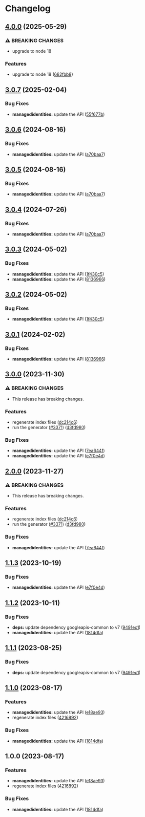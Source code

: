 # Changelog

## [4.0.0](https://github.com/googleapis/google-api-nodejs-client/compare/managedidentities-v3.0.7...managedidentities-v4.0.0) (2025-05-29)


### ⚠ BREAKING CHANGES

* upgrade to node 18

### Features

* upgrade to node 18 ([682fbb8](https://github.com/googleapis/google-api-nodejs-client/commit/682fbb869189ae92b3e9a194d37d0548af0c1f92))

## [3.0.7](https://github.com/googleapis/google-api-nodejs-client/compare/managedidentities-v3.0.6...managedidentities-v3.0.7) (2025-02-04)


### Bug Fixes

* **managedidentities:** update the API ([55f677b](https://github.com/googleapis/google-api-nodejs-client/commit/55f677bda3c1d9e5ddad2edab70b9ba94d0114f4))

## [3.0.6](https://github.com/googleapis/google-api-nodejs-client/compare/managedidentities-v3.0.5...managedidentities-v3.0.6) (2024-08-16)


### Bug Fixes

* **managedidentities:** update the API ([a70baa7](https://github.com/googleapis/google-api-nodejs-client/commit/a70baa7e021077b3ad5cb0a6ba722bec4beac149))

## [3.0.5](https://github.com/googleapis/google-api-nodejs-client/compare/managedidentities-v3.0.4...managedidentities-v3.0.5) (2024-08-16)


### Bug Fixes

* **managedidentities:** update the API ([a70baa7](https://github.com/googleapis/google-api-nodejs-client/commit/a70baa7e021077b3ad5cb0a6ba722bec4beac149))

## [3.0.4](https://github.com/googleapis/google-api-nodejs-client/compare/managedidentities-v3.0.3...managedidentities-v3.0.4) (2024-07-26)


### Bug Fixes

* **managedidentities:** update the API ([a70baa7](https://github.com/googleapis/google-api-nodejs-client/commit/a70baa7e021077b3ad5cb0a6ba722bec4beac149))

## [3.0.3](https://github.com/googleapis/google-api-nodejs-client/compare/managedidentities-v3.0.2...managedidentities-v3.0.3) (2024-05-02)


### Bug Fixes

* **managedidentities:** update the API ([1f430c5](https://github.com/googleapis/google-api-nodejs-client/commit/1f430c5ffd6aa522f4d99978a3a719918295a231))
* **managedidentities:** update the API ([8136966](https://github.com/googleapis/google-api-nodejs-client/commit/81369665e9c0a9d14ab36952fefb3a5352b64779))

## [3.0.2](https://github.com/googleapis/google-api-nodejs-client/compare/managedidentities-v3.0.1...managedidentities-v3.0.2) (2024-05-02)


### Bug Fixes

* **managedidentities:** update the API ([1f430c5](https://github.com/googleapis/google-api-nodejs-client/commit/1f430c5ffd6aa522f4d99978a3a719918295a231))

## [3.0.1](https://github.com/googleapis/google-api-nodejs-client/compare/managedidentities-v3.0.0...managedidentities-v3.0.1) (2024-02-02)


### Bug Fixes

* **managedidentities:** update the API ([8136966](https://github.com/googleapis/google-api-nodejs-client/commit/81369665e9c0a9d14ab36952fefb3a5352b64779))

## [3.0.0](https://github.com/googleapis/google-api-nodejs-client/compare/managedidentities-v2.0.0...managedidentities-v3.0.0) (2023-11-30)


### ⚠ BREAKING CHANGES

* This release has breaking changes.

### Features

* regenerate index files ([dc214c6](https://github.com/googleapis/google-api-nodejs-client/commit/dc214c6fc788530f9723840985ef901e725b4330))
* run the generator ([#3371](https://github.com/googleapis/google-api-nodejs-client/issues/3371)) ([d3fd980](https://github.com/googleapis/google-api-nodejs-client/commit/d3fd980907c318048c7ee471c38033cf529a3c04))


### Bug Fixes

* **managedidentities:** update the API ([7ea644f](https://github.com/googleapis/google-api-nodejs-client/commit/7ea644fe4e0b7b3478fe024ebf94460429fcc9f6))
* **managedidentities:** update the API ([e7f0e4d](https://github.com/googleapis/google-api-nodejs-client/commit/e7f0e4dadc2acc92dd37852f02855251fd05ef4e))

## [2.0.0](https://github.com/googleapis/google-api-nodejs-client/compare/managedidentities-v1.1.3...managedidentities-v2.0.0) (2023-11-27)


### ⚠ BREAKING CHANGES

* This release has breaking changes.

### Features

* regenerate index files ([dc214c6](https://github.com/googleapis/google-api-nodejs-client/commit/dc214c6fc788530f9723840985ef901e725b4330))
* run the generator ([#3371](https://github.com/googleapis/google-api-nodejs-client/issues/3371)) ([d3fd980](https://github.com/googleapis/google-api-nodejs-client/commit/d3fd980907c318048c7ee471c38033cf529a3c04))


### Bug Fixes

* **managedidentities:** update the API ([7ea644f](https://github.com/googleapis/google-api-nodejs-client/commit/7ea644fe4e0b7b3478fe024ebf94460429fcc9f6))

## [1.1.3](https://github.com/googleapis/google-api-nodejs-client/compare/managedidentities-v1.1.2...managedidentities-v1.1.3) (2023-10-19)


### Bug Fixes

* **managedidentities:** update the API ([e7f0e4d](https://github.com/googleapis/google-api-nodejs-client/commit/e7f0e4dadc2acc92dd37852f02855251fd05ef4e))

## [1.1.2](https://github.com/googleapis/google-api-nodejs-client/compare/managedidentities-v1.1.1...managedidentities-v1.1.2) (2023-10-11)


### Bug Fixes

* **deps:** update dependency googleapis-common to v7 ([9491ec1](https://github.com/googleapis/google-api-nodejs-client/commit/9491ec1cdc3c413e7d73edcfcd59cf5c28a7c855))
* **managedidentities:** update the API ([1814dfa](https://github.com/googleapis/google-api-nodejs-client/commit/1814dfa9e34320faf8d8049fc73ef82e9b854155))

## [1.1.1](https://github.com/googleapis/google-api-nodejs-client/compare/managedidentities-v1.1.0...managedidentities-v1.1.1) (2023-08-25)


### Bug Fixes

* **deps:** update dependency googleapis-common to v7 ([9491ec1](https://github.com/googleapis/google-api-nodejs-client/commit/9491ec1cdc3c413e7d73edcfcd59cf5c28a7c855))

## [1.1.0](https://github.com/googleapis/google-api-nodejs-client/compare/managedidentities-v1.0.0...managedidentities-v1.1.0) (2023-08-17)


### Features

* **managedidentities:** update the API ([e18ae93](https://github.com/googleapis/google-api-nodejs-client/commit/e18ae934473fc5ac657881cd78e9b0b35054bcfb))
* regenerate index files ([4216892](https://github.com/googleapis/google-api-nodejs-client/commit/42168925208e087c952d1fc8267847731d05ae9f))


### Bug Fixes

* **managedidentities:** update the API ([1814dfa](https://github.com/googleapis/google-api-nodejs-client/commit/1814dfa9e34320faf8d8049fc73ef82e9b854155))

## 1.0.0 (2023-08-17)


### Features

* **managedidentities:** update the API ([e18ae93](https://github.com/googleapis/google-api-nodejs-client/commit/e18ae934473fc5ac657881cd78e9b0b35054bcfb))
* regenerate index files ([4216892](https://github.com/googleapis/google-api-nodejs-client/commit/42168925208e087c952d1fc8267847731d05ae9f))


### Bug Fixes

* **managedidentities:** update the API ([1814dfa](https://github.com/googleapis/google-api-nodejs-client/commit/1814dfa9e34320faf8d8049fc73ef82e9b854155))
